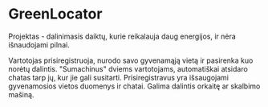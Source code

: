# GreenLocator

Projektas - dalinimasis daiktų, kurie reikalauja daug energijos, ir nėra išnaudojami pilnai.

Vartotojas prisiregistruoja, nurodo savo gyvenamąją vietą ir pasirenka kuo norėtų dalintis.
"Sumachinus" dviems vartotojams, automatiškai atsidaro chatas tarp jų, kur jie gali susitarti.
Prisiregistravus yra išsaugojami gyvenamosios vietos duomenys ir chatai. Galima dalintis orkaitę ar skalbimo mašiną.

